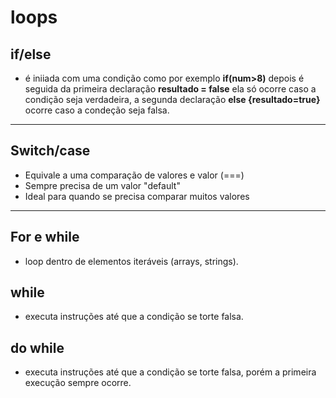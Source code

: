 # loops

 ## if/else
 - é iniiada com uma condição como por exemplo **if(num>8)** depois é seguida da primeira declaração **resultado = false** ela só ocorre caso a condição seja verdadeira,
 a segunda declaração **else {resultado=true}** ocorre caso a condeção seja falsa.

----------------------------------------------------------------
 ## Switch/case
 - Equivale a uma comparação de valores e valor (===)
 - Sempre precisa de um valor "default"
 - Ideal para quando se precisa comparar muitos valores
----
  ## For e while
- loop dentro de elementos iteráveis (arrays, strings).

## while

- executa instruções até que a condição se torte falsa.


## do while

- executa instruções até que a condição se torte falsa, porém a primeira execução sempre ocorre.